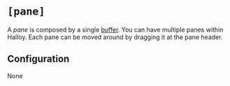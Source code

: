 # `[pane]`

A _pane_ is composed by a single [buffer](../buffer/index.html). You can have multiple panes within Halloy. Each pane can be moved around by dragging it at the pane header.

## Configuration

None
